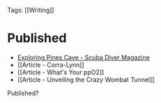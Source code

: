 Tags: [[Writing]]

# Published
- [Exploring Pines Cave - Scuba Diver Magazine](https://app.scubadivermag.com/issues/scuba-diver-anz-85/exploring-pines-cave)
- [[Article - Corra-Lynn]]
- [[Article - What's Your ppO2]]
- [[Article - Unveiling the Crazy Wombat Tunnel]]

Published?